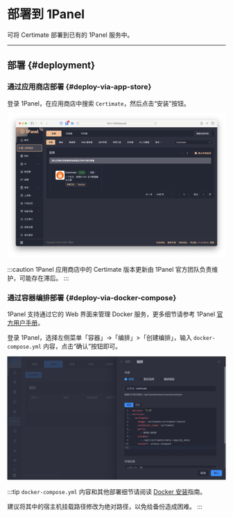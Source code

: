﻿# 部署到 1Panel

可将 Certimate 部署到已有的 1Panel 服务中。

---

## 部署 {#deployment}

### 通过应用商店部署 {#deploy-via-app-store}

登录 1Panel，在应用商店中搜索 `Certimate`，然后点击“安装”按钮。

![屏幕截图](https://github.com/certimate-go/docs/blob/main/static/gh/installation_1panel_appstore.zh.png?raw=true)

:::caution
1Panel 应用商店中的 Certimate 版本更新由 1Panel 官方团队负责维护，可能存在滞后。
:::

### 通过容器编排部署 {#deploy-via-docker-compose}

1Panel 支持通过它的 Web 界面来管理 Docker 服务，更多细节请参考 1Panel [官方用户手册](https://1panel.dev/docs/user_manual/containers/compose.html)。

登录 1Panel，选择左侧菜单「容器」->「编排」>「创建编排」，输入 `docker-compose.yml` 内容，点击“确认”按钮即可。

![屏幕截图](https://github.com/certimate-go/docs/blob/main/static/gh/installation_1panel.zh.png?raw=true)

:::tip
`docker-compose.yml` 内容和其他部署细节请阅读 [Docker 安装](/docs/getting-started/installation/docker)指南。

建议将其中的宿主机挂载路径修改为绝对路径，以免给备份造成困难。
:::
